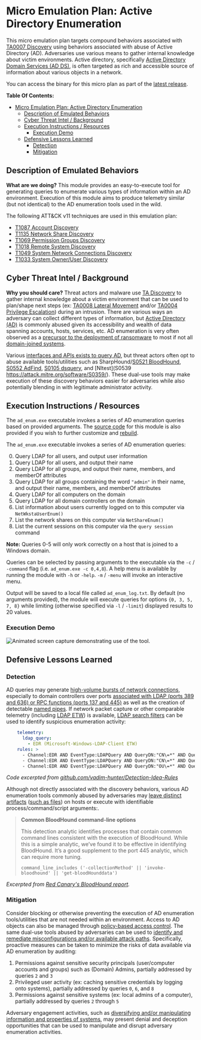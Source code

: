 # Micro Emulation Plan: Active Directory Enumeration

This micro emulation plan targets compound behaviors associated with [TA0007
Discovery](https://attack.mitre.org/tactics/TA0007/) using behaviors associated
with abuse of Active Directory (AD). Adversaries use various means to gather
internal knowledge about victim environments. Active directory, specifically
[Active Directory Domain Services (AD
DS)](https://docs.microsoft.com/windows-server/identity/ad-ds/get-started/virtual-dc/active-directory-domain-services-overview),
is often targeted as rich and accessible source of information about various
objects in a network.

You can access the binary for this micro plan as part of the [latest release](https://github.com/center-for-threat-informed-defense/adversary_emulation_library/releases). 

**Table Of Contents:**
- [Micro Emulation Plan: Active Directory Enumeration](#micro-emulation-plan-active-directory-enumeration)
  - [Description of Emulated Behaviors](#description-of-emulated-behaviors)
  - [Cyber Threat Intel / Background](#cyber-threat-intel--background)
  - [Execution Instructions / Resources](#execution-instructions--resources)
    - [Execution Demo](#execution-demo)
  - [Defensive Lessons Learned](#defensive-lessons-learned)
    - [Detection](#detection)
    - [Mitigation](#mitigation)

## Description of Emulated Behaviors

**What are we doing?** This module provides an easy-to-execute tool for
generating queries to enumerate various types of information within an AD
environment. Execution of this module aims to produce telemetry similar (but not
identical) to the AD enumeration tools used in the wild.

The following ATT&CK v11 techniques are used in this emulation plan:

* [T1087 Account Discovery](https://attack.mitre.org/techniques/T1087)
* [T1135 Network Share Discovery](https://attack.mitre.org/techniques/T1135)
* [T1069 Permission Groups Discovery](https://attack.mitre.org/techniques/T1069)
* [T1018 Remote System Discovery](https://attack.mitre.org/techniques/T1018)
* [T1049 System Network Connections Discovery](https://attack.mitre.org/techniques/T1049)
* [T1033 System Owner/User Discovery](https://attack.mitre.org/techniques/T1033)

## Cyber Threat Intel / Background

**Why you should care?** Threat actors and malware use [TA
Discovery](https://attack.mitre.org/tactics/TA0007/) to gather internal
knowledge about a victim environment that can be used to plan/shape next steps
(ex: [TA0008 Lateral Movement](https://attack.mitre.org/tactics/TA0008/) and/or
[TA0004 Privilege Escalation](https://attack.mitre.org/tactics/TA0004/)) during
an intrusion. There are various ways an adversary can collect different types of
information, but [Active Directory
(AD)](https://docs.microsoft.com/windows-server/identity/ad-ds/get-started/virtual-dc/active-directory-domain-services-overview)
is commonly abused given its accessibility and wealth of data spanning accounts,
hosts, services, etc. AD enumeration is very often observed as a [precursor to
the deployment of
ransomware](https://thedfirreport.com/wp-content/uploads/2022/06/SANS-Ransomware-Summit-2022-Can-You-Detect-This.pdf)
to most if not all [domain-joined
systems](https://posts.specterops.io/bloodhound-versus-ransomware-a-defenders-guide-28147dedb73b).

Various [interfaces and APIs exists to query
AD](https://docs.microsoft.com/windows/win32/ad/choosing-the-search-technology),
but threat actors often opt to abuse available tools/utilities such as
SharpHound/[S0521 BloodHound](https://attack.mitre.org/software/S0521/), [S0552
AdFind](https://attack.mitre.org/software/S0552/), [S0105
dsquery](https://attack.mitre.org/software/S0105/), and [Nltest](S0539
https://attack.mitre.org/software/S0359/). These dual-use tools may make
execution of these discovery behaviors easier for adversaries while also
potentially blending in with legitimate administrator activity.

## Execution Instructions / Resources

The `ad_enum.exe` executable invokes a series of AD enumeration queries based on
provided arguments. The [source code](ad_enum.cs) for this module is also
provided if you wish to further customize and [rebuild](BUILD.md).

The `ad_enum.exe` executable invokes a series of AD enumeration queries:

0. Query LDAP for all users, and output user information
1. Query LDAP for all users, and output their name
2. Query LDAP for all groups, and output their name, members, and memberOf attributes
3. Query LDAP for all groups containing the word `"admin"` in their name, and
   output their name, members, and memberOf attributes
4. Query LDAP for all computers on the domain
5. Query LDAP for all domain controllers on the domain
6. List information about users currently logged on to this computer via
   `NetWkstaUserEnum()`
7. List the network shares on this computer via `NetShareEnum()`
8. List the current sessions on this computer via the `query session` command

**Note:** Queries 0-5 will only work correctly on a host that is joined to a
Windows domain.

Queries can be selected by passing arguments to the executable via the `-c` /
`-command` flag (i.e. `ad_enum.exe -c 0,4,8`). A help menu is available by
running the module with `-h` or `-help`. `-m` / `-menu` will invoke an
interactive menu.

Output will be saved to a local file called `ad_enum_log.txt`. By default (no
arguments provided), the module will execute queries for options `{0, 3, 5, 7,
8}` while limiting (otherwise specified via `-l` / `-limit`) displayed results
to 20 values.

### Execution Demo

![Animated screen capture demonstrating use of the tool.](docs/adEnum.gif)

## Defensive Lessons Learned

### Detection

AD queries may generate [high-volume bursts of network
connections]((https://redcanary.com/threat-detection-report/threats/bloodhound/)),
especially to domain controllers over ports [associated with LDAP (ports 389 and
636) or RPC functions (ports 137 and
445)](https://blog.menasec.net/2019/02/threat-hunting-7-detecting.html) as well
as the creation of detectable [named pipes](../named_pipes/README.md). If
network packet capture or other comparable telemetry (including [LDAP
ETW](https://github.com/SigmaHQ/sigma/blob/33b370d49bd6aed85bd23827aa16a50bd06d691a/rules/windows/builtin/ldap/win_ldap_recon.yml))
is available, [LDAP search
filters](https://techcommunity.microsoft.com/t5/microsoft-defender-for-endpoint/hunting-for-reconnaissance-activities-using-ldap-search-filters/ba-p/824726)
can be used to identify suspicious enumeration
activity:

```yaml
    telemetry:
      ldap_query:
        - EDR (Microsoft-Windows-LDAP-Client ETW)
    rules: >
      - Channel:EDR AND EventType:LDAPQuery AND QueryDN:"CN\=*" AND QueryFilter.keyword:/member\=\*/
      - Channel:EDR AND EventType:LDAPQuery AND QueryDN:"CN\=*" AND QueryFilter.keyword:/member\=\*/ AND QueryFilterAttributes.keyword:/member\;range\=0\-\*/
      - Channel:EDR AND EventType:LDAPQuery AND QueryDN:"OU\=*" AND QueryFilter:"*\(samAccountType\=805306368\)\(samAccountType\=805306369\)*"
```

*Code excerpted from [github.com/vadim-hunter/Detection-Idea-Rules](https://github.com/vadim-hunter/Detection-Ideas-Rules/blob/main/Tools/BloodHound.yaml)*

Although not directly associated with the discovery behaviors, various AD
enumeration tools commonly abused by adversaries may [leave distinct
artifacts](https://github.com/vadim-hunter/Detection-Ideas-Rules/blob/main/Tools/BloodHound.yaml)
([such as files](https://thedfirreport.com/2022/03/07/2021-year-in-review/)) on
hosts or execute with
identifiable process/command/script
arguments:.

> **Common BloodHound command-line options**
>
> This detection analytic identifies processes that contain common command lines
> consistent with the execution of BloodHound. While this is a simple analytic,
> we’ve found it to be effective in identifying BloodHound. It’s a good
> supplement to the port 445 analytic, which can require more tuning.
>
> ```
> command_line_includes ('-collectionMethod' || 'invoke-bloodhound' || 'get-bloodHounddata')
> ```
*Excerpted from [Red Canary's BloodHound
report](https://redcanary.com/threat-detection-report/threats/bloodhound/).*

### Mitigation

Consider blocking or otherwise preventing the execution of AD enumeration
tools/utilities that are not needed within an environment. Access to AD objects
can also be managed through [policy-based access
control](https://docs.microsoft.com/windows/win32/ad/how-access-control-works-in-active-directory-domain-services).
The same dual-use tools abused by adversaries can be used to [identify and
remediate misconfigurations and/or available attack
paths](https://posts.specterops.io/bloodhound-versus-ransomware-a-defenders-guide-28147dedb73b).
Specifically, proactive measures can be taken to minimize the risks of data
available via AD enumeration by auditing:

1. Permissions against sensitive security principals (user/computer accounts and
   groups) such as (Domain) Admins, partially addressed by queries `2` and `3`
2. Privileged user activity (ex: caching sensitive credentials by logging onto
   systems), partially addressed by queries `0`, `6`, and `8`
3. Permissions against sensitive systems (ex: local admins of a computer),
   partially addressed by queries `2` through `5`

Adversary engagement activities, such as [diversifying and/or manipulating
information and properties of systems](https://engage.mitre.org/matrix/), may
present denial and deception opportunities that can be used to manipulate and
disrupt adversary enumeration activities.

